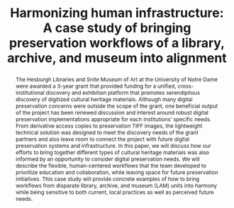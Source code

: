 ---
abstract: 'The Hesburgh Libraries and Snite Museum of Art at the University of Notre
  Dame were awarded a 3-year grant that provided funding for a unified, cross-institutional
  discovery and exhibition platform that promotes serendipitous discovery of digitized
  cultural heritage materials. Although many digital preservation concerns were outside
  the scope of the grant, one beneficial output of the project has been renewed discussion
  and interest around robust digital preservation implementations appropriate for
  each institutions’ specific needs. From derivative access copies to preservation
  TIFF images, the lightweight technical solution was designed to meet the discovery
  needs of the grant partners and also leave room to connect the project with future
  digital preservation systems and infrastructure. In this paper, we will discuss
  how our efforts to bring together different types of cultural heritage materials
  was also informed by an opportunity to consider digital preservation needs. We will
  describe the flexible, human-centered workflows that the team developed to prioritize
  education and collaboration, while leaving space for future preservation initiatives.
  This case study will provide concrete examples of how to bring workflows from disparate
  library, archive, and museum (LAM) units into harmony while being sensitive to both
  current, local practices as well as perceived future needs.


  '
creators:
- Hanna Bertoldi
- Peggy Griesinger
- Mikala Narlock
date: null
document_url: https://services.phaidra.univie.ac.at/api/object/o:1424891/download
grand_parent: iPRES
institutions:
- University of Notre Dame
keywords:
- libraries archives museums
- digital collections
- workflow
landing_page_url: https://phaidra.univie.ac.at/o:1424891
language: eng
layout: publication
license: CC BY 4.0 International
notes_url: null
parent: iPRES 2021
publication_type: paper
size: 982804
slides_url: null
source_name: iPRES
stream_url: null
title: 'Harmonizing human infrastructure: A case study of bringing preservation workflows
  of    a    library,    archive,    and    museum    into alignment'
year: 2021
---